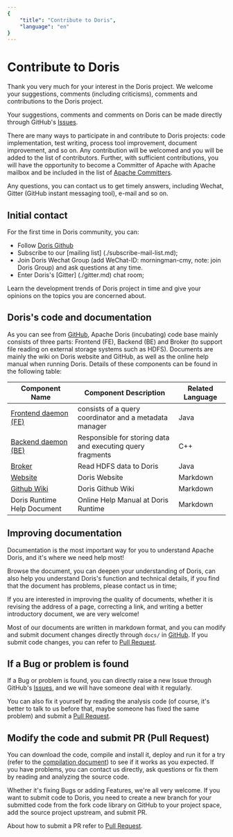 ```yaml
---
{
    "title": "Contribute to Doris",
    "language": "en"
}
---
```


<!-- 
Licensed to the Apache Software Foundation (ASF) under one
or more contributor license agreements.  See the NOTICE file
distributed with this work for additional information
regarding copyright ownership.  The ASF licenses this file
to you under the Apache License, Version 2.0 (the
"License"); you may not use this file except in compliance
with the License.  You may obtain a copy of the License at

  http://www.apache.org/licenses/LICENSE-2.0

Unless required by applicable law or agreed to in writing,
software distributed under the License is distributed on an
"AS IS" BASIS, WITHOUT WARRANTIES OR CONDITIONS OF ANY
KIND, either express or implied.  See the License for the
specific language governing permissions and limitations
under the License.
-->

# Contribute to Doris

Thank you very much for your interest in the Doris project. We welcome your suggestions, comments (including criticisms), comments and contributions to the Doris project.

Your suggestions, comments and comments on Doris can be made directly through GitHub's [Issues](https://github.com/apache/incubator-doris/issues/new/choose).

There are many ways to participate in and contribute to Doris projects: code implementation, test writing, process tool improvement, document improvement, and so on. Any contribution will be welcomed and you will be added to the list of contributors. Further, with sufficient contributions, you will have the opportunity to become a Committer of Apache with Apache mailbox and be included in the list of [Apache Committers](http://people.apache.org/committer-index.html).

Any questions, you can contact us to get timely answers, including Wechat, Gitter (GitHub instant messaging tool), e-mail and so on.

## Initial contact

For the first time in Doris community, you can:

* Follow [Doris Github](https://github.com/apache/incubator-doris)
* Subscribe to our [mailing list] (./subscribe-mail-list.md);
* Join Doris Wechat Group (add WeChat-ID: morningman-cmy, note: join Doris Group) and ask questions at any time.
* Enter Doris's [Gitter] (./gitter.md) chat room;

Learn the development trends of Doris project in time and give your opinions on the topics you are concerned about.

## Doris's code and documentation

As you can see from [GitHub](https://github.com/apache/incubator-doris), Apache Doris (incubating) code base mainly consists of three parts: Frontend (FE), Backend (BE) and Broker (to support file reading on external storage systems such as HDFS). Documents are mainly the wiki on Doris website and GitHub, as well as the online help manual when running Doris. Details of these components can be found in the following table:

| Component Name | Component Description | Related Language|
|--------|----------------------------|----------|
| [Frontend daemon (FE)](https://github.com/apache/incubator-doris) | consists of a query coordinator and a metadata manager | Java|
| [Backend daemon (BE)](https://github.com/apache/incubator-doris) | Responsible for storing data and executing query fragments | C++|
| [Broker](https://github.com/apache/incubator-doris) | Read HDFS data to Doris | Java|
| [Website](https://github.com/apache/incubator-doris-website) | Doris Website | Markdown |
| [Github Wiki](https://github.com/apache/incubator-doris/wiki)| Doris Github Wiki | Markdown |
| Doris Runtime Help Document | Online Help Manual at Doris Runtime | Markdown|

## Improving documentation

Documentation is the most important way for you to understand Apache Doris, and it's where we need help most!

Browse the document, you can deepen your understanding of Doris, can also help you understand Doris's function and technical details, if you find that the document has problems, please contact us in time;

If you are interested in improving the quality of documents, whether it is revising the address of a page, correcting a link, and writing a better introductory document, we are very welcome!

Most of our documents are written in markdown format, and you can modify and submit document changes directly through `docs/` in [GitHub](https://github.com/apache/incubator-doris). If you submit code changes, you can refer to [Pull Request](./pull-request.md).

## If a Bug or problem is found

If a Bug or problem is found, you can directly raise a new Issue through GitHub's [Issues](https://github.com/apache/incubator-doris/issues/new/select), and we will have someone deal with it regularly.

You can also fix it yourself by reading the analysis code (of course, it's better to talk to us before that, maybe someone has fixed the same problem) and submit a [Pull Request](./pull-request.md).

## Modify the code and submit PR (Pull Request)

You can download the code, compile and install it, deploy and run it for a try (refer to the [compilation document](./installing/compilation.md)) to see if it works as you expected. If you have problems, you can contact us directly, ask questions or fix them by reading and analyzing the source code.

Whether it's fixing Bugs or adding Features, we're all very welcome. If you want to submit code to Doris, you need to create a new branch for your submitted code from the fork code library on GitHub to your project space, add the source project upstream, and submit PR.

About how to submit a PR refer to [Pull Request](./pull-request.md).
